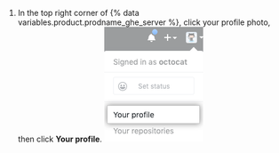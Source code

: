 1. In the top right corner of {% data variables.product.prodname_ghe_server %}, click your profile photo, then click **Your profile**. ![Profile photo](/assets/images/enterprise/settings/top_right_avatar.png)
